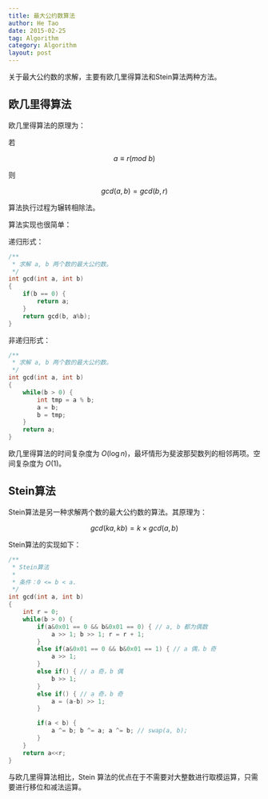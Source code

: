 ```yaml
---
title: 最大公约数算法
author: He Tao
date: 2015-02-25
tag: Algorithm
category: Algorithm
layout: post
---
```


关于最大公约数的求解，主要有欧几里得算法和Stein算法两种方法。

欧几里得算法
-------------

欧几里得算法的原理为：

若

$$a \equiv r(mod\ b)$$

则

$$gcd(a,b) = gcd(b,r)$$

算法执行过程为辗转相除法。

算法实现也很简单：

<!--more-->

递归形式：

~~~cpp
/**
 * 求解 a, b 两个数的最大公约数。
 */
int gcd(int a, int b)
{
    if(b == 0) {
        return a;
    }
    return gcd(b, a%b);
}
~~~

非递归形式：

~~~cpp
/**
 * 求解 a, b 两个数的最大公约数。
 */
int gcd(int a, int b)
{
    while(b > 0) {
        int tmp = a % b;
        a = b;
        b = tmp;
    }
    return a;
}
~~~

欧几里得算法的时间复杂度为 $O(\log{n})$，最坏情形为斐波那契数列的相邻两项。空间复杂度为 $O(1)$。

Stein算法
----------

Stein算法是另一种求解两个数的最大公约数的算法。其原理为：

$$gcd(ka, kb) = k \times gcd(a, b)$$

Stein算法的实现如下：

~~~cpp
/**
 * Stein算法
 *
 * 条件：0 <= b < a.
 */
int gcd(int a, int b)
{
    int r = 0;
    while(b > 0) {
        if(a&0x01 == 0 && b&0x01 == 0) { // a, b 都为偶数
            a >> 1; b >> 1; r = r + 1;
        }
        else if(a&0x01 == 0 && b&0x01 == 1) { // a 偶，b 奇
            a >> 1;
        }
        else if() { // a 奇，b 偶
            b >> 1;
        }
        else if() { // a 奇，b 奇
            a = (a-b) >> 1;
        }

        if(a < b) {
            a ^= b; b ^= a; a ^= b; // swap(a, b);
        }
    }
    return a<<r;
}
~~~

与欧几里得算法相比，Stein 算法的优点在于不需要对大整数进行取模运算，只需要进行移位和减法运算。

